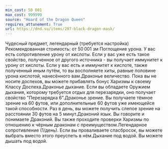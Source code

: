 ```yaml
---
min_cost: 50 001
max_cost: 999999
source: "Hoard of the Dragon Queen"
requires_attunement: True
url: https://dnd.su/items/297-black-dragon-mask/
---
```


Чудесный предмет, легендарный (требуется настройка)
Рекомендованная стоимость: от 50 001 зм
Поглощение урона. У вас есть сопротивление урону от кислоты. Если у вас уже есть такое свойство, полученное от другого источника - вы получает иммунитет к урону от кислоты. Если у вас есть и иммунитет к кислоте, также полученный иным путём, то вы восполняете хиты, равные половине урона кислотой, нанесённого вам.Драконье величество. Пока вы не носите доспехов, вы можете прибавлять бонус Харизмы к своему Классу Доспеха.Драконье дыхание. Если вы обладаете Оружием дыхания, которому требуется отдых для перезарядки, оно получает свойство "Перезарядка 6".Драконье зрение. Вы получаете тёмное зрение на 60 футов, или дополнительные 60 футов уже имеющейся такой способности. Раз в день, вы можете получить слепое зрение на расстоянии 30 футов на 5 минут.Драконий язык. Вы говорите и понимаете Драконий. Вы также проходите проверки Харизмы по отношению к чёрным драконам с преимуществом.Легендарное сопротивление (1/день). Если вы проваливаете спасбросок, вы можете выбрать вместо этого преуспеть в нём.Дыхание под водой. Вы можете дышать под водой.